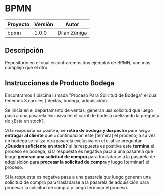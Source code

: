 # BPMN

| **Proyecto** | **Versión**  |  **Autor**  |
|--------------|--------------|-------------|
|bpmn          |1.0.0         |Dilan Zúniga|



## Descripción

Repositorio en el cual encontraremos dos ejemplos de BPMN, uno más complejo que el otro.


## Instrucciones de Producto Bodega

Encontramos 1 piscina llamada "Proceso Para Solicitud de Bodega" el cual tenemos 3 carriles ( Ventas, bodega, adquisición).

Se inicia en el departamento de ventas, generan una solicitud que luego pasa a una pasarela exclusiva en el carril de bodega raelizando la pregunta de ¿Esta en stock?.

Si la respuesta es positiva, se **retira de bodega y despacha** para luego **entragar al cliente** que a continuación este [termina] el proceso; a su vez en bodega se raliza otra pasarela exclusiva en el cual se preguntan **¿Quedan suficiente en stock?** si la respuesta es positiva este **termina** el proceso en bodega, si la respuesta es negativa pasa a una pasarela que leugo **generan una solicitud de compra** para trasladarse a la pasarela de adquisición para **procesar la solicitud de compra** y luego [terminar] el proceso.

Si la respuesta es negativa pasa a una pasarela que luego generan una solicitud de comprp para trasladarse a la pasarela de adquisición para procesar la solicitud de compra y luego terminar el proceso.

